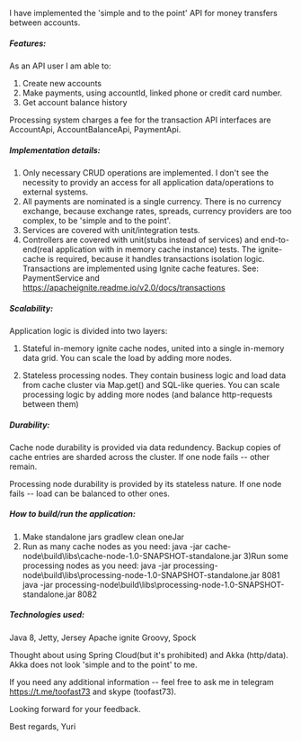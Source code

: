 I have implemented the 'simple and to the point' API for money transfers between accounts.

##### Features:
As an API user I am able to:
1) Create new accounts
2) Make payments, using accountId, linked phone or credit card number.
3) Get account balance history 

Processing system charges a fee for the transaction
API interfaces are AccountApi, AccountBalanceApi, PaymentApi.

##### Implementation details:
1) Only necessary CRUD operations are implemented. I don't see the necessity to providy an access for all application data/operations to external systems.
2) All payments are nominated is a single currency. There is no currency exchange, because exchange rates, spreads, currency providers are too complex, to be 'simple and to the point'.
3) Services are covered with unit/integration tests. 
4) Controllers are covered with unit(stubs instead of services) and end-to-end(real application with in memory cache instance) tests. The ignite-cache is required, because it handles transactions isolation logic.
 Transactions are implemented using Ignite cache features. See: PaymentService and https://apacheignite.readme.io/v2.0/docs/transactions

##### Scalability:
Application logic is divided into two layers:
1) Stateful in-memory ignite cache nodes, united into a single in-memory data grid. 
You can scale the load by adding more nodes.

2) Stateless processing nodes. 
They contain business logic and load data from cache cluster via Map.get() and SQL-like queries.
You can scale processing logic by adding more nodes (and balance http-requests between them)

##### Durability:
Cache node durability is provided via data redundency. 
Backup copies of cache entries are sharded across the cluster. 
If one node fails -- other remain.

Processing node durability is provided by its stateless nature. 
If one node fails -- load can be balanced to other ones. 


##### How to build/run the application:
1) Make standalone jars
gradlew clean oneJar
2) Run as many cache nodes as you need:
java -jar cache-node\build\libs\cache-node-1.0-SNAPSHOT-standalone.jar
3)Run some processing nodes as you need:
java -jar processing-node\build\libs\processing-node-1.0-SNAPSHOT-standalone.jar 8081
java -jar processing-node\build\libs\processing-node-1.0-SNAPSHOT-standalone.jar 8082


##### Technologies used:
Java 8,
Jetty, Jersey
Apache ignite
Groovy, Spock

Thought about using Spring Cloud(but it's prohibited) and Akka (http/data). Akka does not look 'simple and to the point' to me.

If you need any additional information -- feel free to ask me in telegram https://t.me/toofast73 and skype (toofast73).

Looking forward for your feedback.

Best regards,
Yuri
